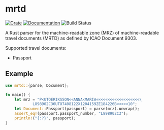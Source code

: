 # mrtd

[![Crate](https://img.shields.io/crates/v/mrtd.svg)](https://crates.io/crates/mrtd)
[![Documentation](https://docs.rs/mrtd/badge.svg)](https://docs.rs/mrtd)
![Build Status](https://github.com/asmarques/mrtd/workflows/CI/badge.svg)

A Rust parser for the machine-readable zone (MRZ) of machine-readable travel documents (MRTD) as defined by ICAO Document 9303.

Supported travel documents:

- Passport

## Example

```rust
use mrtd::{parse, Document};

fn main() {
    let mrz = "P<UTOERIKSSON<<ANNA<MARIA<<<<<<<<<<<<<<<<<<<\
            L898902C36UTO7408122X1204159ZE184226B<<<<<10";
    let Document::Passport(passport) = parse(mrz).unwrap();
    assert_eq!(passport.passport_number, "L898902C3");
    println!("{:?}", passport);
}
```
